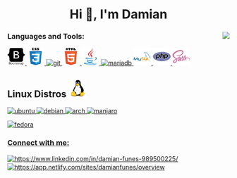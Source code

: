 
<h1 align="center">Hi 👋, I'm Damian</h1>
<div>
  <img align="right" src = "https://i.giphy.com/media/qgQUggAC3Pfv687qPC/giphy.webp"> 
  <h3 align="left">Languages and Tools:</h3>
  <p align="left"> <a href="https://getbootstrap.com" target="_blank" rel="noreferrer"> <img src="https://raw.githubusercontent.com/devicons/devicon/master/icons/bootstrap/bootstrap-plain-wordmark.svg" alt="bootstrap" width="40" height="40"/> 
   </a> <a href="https://www.w3schools.com/css/" target="_blank" rel="noreferrer"> <img src="https://raw.githubusercontent.com/devicons/devicon/master/icons/css3/css3-original-wordmark.svg" alt="css3" width="40" height="40"/> </a> <a href="https://git-scm.com/" target="_blank" rel="noreferrer"> <img src="https://www.vectorlogo.zone/logos/git-scm/git-scm-icon.svg" alt="git" width="40" height="40"/> </a> <a href="https://www.w3.org/html/" target="_blank" rel="noreferrer"> <img src="https://raw.githubusercontent.com/devicons/devicon/master/icons/html5/html5-original-wordmark.svg" alt="html5" width="40" height="40"/> </a> <a href="https://www.java.com" target="_blank" rel="noreferrer"> <img src="https://raw.githubusercontent.com/devicons/devicon/master/icons/java/java-original.svg" alt="java" width="40" height="40"/> </a>  </a> <a href="https://mariadb.org/" target="_blank" rel="noreferrer"> <img src="https://www.vectorlogo.zone/logos/mariadb/mariadb-icon.svg" alt="mariadb" width="40" height="40"/> </a> <a href="https://www.mysql.com/" target="_blank" rel="noreferrer"> <img src="https://raw.githubusercontent.com/devicons/devicon/master/icons/mysql/mysql-original-wordmark.svg" alt="mysql" width="40" height="40"/> </a> <a href="https://www.php.net" target="_blank" rel="noreferrer"> <img src="https://raw.githubusercontent.com/devicons/devicon/master/icons/php/php-original.svg" alt="php" width="40" height="40"/> </a> <a href="https://sass-lang.com" target="_blank" rel="noreferrer"> <img src="https://raw.githubusercontent.com/devicons/devicon/master/icons/sass/sass-original.svg" alt="sass" width="40" height="40"/> </a> </p>
  <h2> Linux Distros <a href="https://www.linux.org/" target="_blank" rel="noreferrer"> <img src="https://raw.githubusercontent.com/devicons/devicon/master/icons/linux/linux-original.svg" alt="linux" width="40" height="40"/></h2>
  <p><a href="https://ubuntu.com/" target="_blank" rel="noreferrer"> <img src="https://cdn.icon-icons.com/icons2/70/PNG/512/ubuntu_14143.png" alt="ubuntu" width="40" height="40"/>
    <a href="https://www.debian.org/index.es.html" target="_blank" rel="noreferrer"> <img src="https://cdn.icon-icons.com/icons2/1508/PNG/512/distributorlogodebian_103834.png" alt="debian" width="40" height="40"/>
      <a href="https://archlinux.org/" target="_blank" rel="noreferrer"> <img src="https://cdn.icon-icons.com/icons2/1381/PNG/512/distributorlogoarchlinux_94330.png" alt="arch" width="40" height="40"/>
        <a href="https://manjaro.org/" target="_blank" rel="noreferrer"> <img src="https://cdn.icon-icons.com/icons2/1381/PNG/512/manjarowelcome_94304.png" alt="manjaro" width="40" height="40"/></p>
        <a href="https://getfedora.org/es/" target="_blank" rel="noreferrer"> <img src="https://upload.wikimedia.org/wikipedia/commons/thumb/4/41/Fedora_icon_%282021%29.svg/1044px-Fedora_icon_%282021%29.svg.png" alt="fedora" width="40" height="40"/></p>
</div>

<h3 align="left">Connect with me:</h3>
<p align="left">
<a href="https://www.linkedin.com/in/damian-funes-989500225/" target="blank"><img align="center" src="https://raw.githubusercontent.com/rahuldkjain/github-profile-readme-generator/master/src/images/icons/Social/linked-in-alt.svg" alt="https://www.linkedin.com/in/damian-funes-989500225/" height="30" width="40" /></a>
  <a href "https://app.netlify.com/sites/damianfunes/overview" target="blank"> <img align="center" src="https://i.ytimg.com/vi/TwYKwaEjJd4/maxresdefault.jpg" alt="https://app.netlify.com/sites/damianfunes/overview" height="30" width="40" /></a>
</p>
